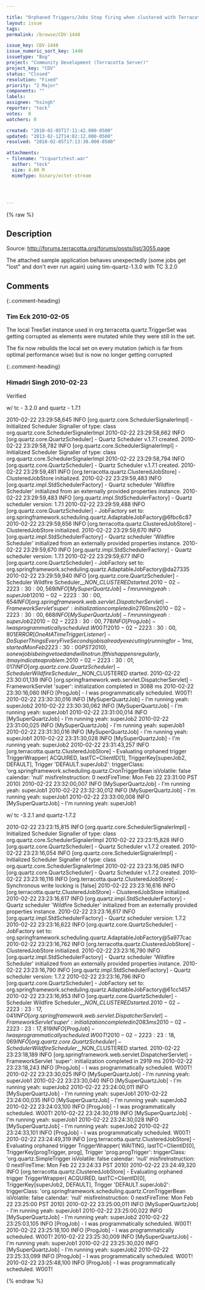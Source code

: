 ```yaml
---

title: "Orphaned Triggers/Jobs Stop firing when clustered with Terracotta"
layout: issue
tags: 
permalink: /browse/CDV-1448

issue_key: CDV-1448
issue_numeric_sort_key: 1448
issuetype: "Bug"
project: "Community Development (Terracotta Server)"
project_key: "CDV"
status: "Closed"
resolution: "Fixed"
priority: "2 Major"
components: ""
labels: 
assignee: "hsingh"
reporter: "teck"
votes:  0
watchers: 0

created: "2010-02-05T17:11:42.000-0500"
updated: "2013-02-12T14:02:12.000-0500"
resolved: "2010-02-05T17:13:30.000-0500"

attachments:
- filename: "tcquartztest.war"
  author: "teck"
  size: 4.00 M
  mimeType: binary/octet-stream




---
```


{% raw %}

## Description

<div markdown="1" class="description">

Source: http://forums.terracotta.org/forums/posts/list/3055.page

The attached sample application behaves unexpectedly (some jobs get "lost" and don't ever run again) using tim-quartz-1.3.0 with TC 3.2.0

</div>

## Comments


{:.comment-heading}
### **Tim Eck** <span class="date">2010-02-05</span>

<div markdown="1" class="comment">

The local TreeSet instance used in org.terracotta.quartz.TriggerSet was getting corrupted as elements were mutated while they were still in the set.

The fix now rebuilds the local set on every mutation (which is far from optimal performance wise) but is now no longer getting corrupted


</div>


{:.comment-heading}
### **Himadri Singh** <span class="date">2010-02-23</span>

<div markdown="1" class="comment">

Verified

w/ tc - 3.2.0  and quartz - 1.7.1

2010-02-22 23:29:58,645 INFO [org.quartz.core.SchedulerSignalerImpl] - Initialized Scheduler Signaller of type: class org.quartz.core.SchedulerSignalerImpl
2010-02-22 23:29:58,662 INFO [org.quartz.core.QuartzScheduler] - Quartz Scheduler v.1.7.1 created.
2010-02-22 23:29:58,782 INFO [org.quartz.core.SchedulerSignalerImpl] - Initialized Scheduler Signaller of type: class org.quartz.core.SchedulerSignalerImpl
2010-02-22 23:29:58,794 INFO [org.quartz.core.QuartzScheduler] - Quartz Scheduler v.1.7.1 created.
2010-02-22 23:29:59,481 INFO [org.terracotta.quartz.ClusteredJobStore] - ClusteredJobStore initialized.
2010-02-22 23:29:59,483 INFO [org.quartz.impl.StdSchedulerFactory] - Quartz scheduler 'Wildfire Scheduler' initialized from an externally provided properties instance.
2010-02-22 23:29:59,483 INFO [org.quartz.impl.StdSchedulerFactory] - Quartz scheduler version: 1.7.1
2010-02-22 23:29:59,488 INFO [org.quartz.core.QuartzScheduler] - JobFactory set to: org.springframework.scheduling.quartz.AdaptableJobFactory@6fbc6c87
2010-02-22 23:29:59,656 INFO [org.terracotta.quartz.ClusteredJobStore] - ClusteredJobStore initialized.
2010-02-22 23:29:59,670 INFO [org.quartz.impl.StdSchedulerFactory] - Quartz scheduler 'Wildfire Scheduler' initialized from an externally provided properties instance.
2010-02-22 23:29:59,670 INFO [org.quartz.impl.StdSchedulerFactory] - Quartz scheduler version: 1.7.1
2010-02-22 23:29:59,677 INFO [org.quartz.core.QuartzScheduler] - JobFactory set to: org.springframework.scheduling.quartz.AdaptableJobFactory@da27335
2010-02-22 23:29:59,940 INFO [org.quartz.core.QuartzScheduler] - Scheduler Wildfire Scheduler\_$\_NON\_CLUSTERED started.
2010-02-22 23:30:00,569 INFO [MySuperQuartzJob] - I'm running yeah: superJob1
2010-02-22 23:30:00,654 INFO [org.springframework.web.servlet.DispatcherServlet] - FrameworkServlet 'super': initialization completed in 2760 ms
2010-02-22 23:30:00,668 INFO [MySuperQuartzJob] - I'm running yeah: superJob2
2010-02-22 23:30:00,778 INFO [ProgJob] - I was programmatically scheduled.  W00T!
2010-02-22 23:30:00,801 ERROR [OneAtATimeTriggerListener] - Do Super Things Every Five Seconds job is already executing (running for -1 ms, started Mon Feb 22 23:30:00 PST 2010), so new job is being vetoed and will not run. If this happens regularly, it may indicate a problem.
2010-02-22 23:30:01,017 INFO [org.quartz.core.QuartzScheduler] - Scheduler Wildfire Scheduler\_$\_NON\_CLUSTERED started.
2010-02-22 23:30:01,139 INFO [org.springframework.web.servlet.DispatcherServlet] - FrameworkServlet 'super': initialization completed in 3088 ms
2010-02-22 23:30:16,060 INFO [ProgJob] - I was programmatically scheduled.  W00T!
2010-02-22 23:30:30,016 INFO [MySuperQuartzJob] - I'm running yeah: superJob2
2010-02-22 23:30:30,062 INFO [MySuperQuartzJob] - I'm running yeah: superJob1
2010-02-22 23:31:00,014 INFO [MySuperQuartzJob] - I'm running yeah: superJob2
2010-02-22 23:31:00,025 INFO [MySuperQuartzJob] - I'm running yeah: superJob1
2010-02-22 23:31:30,016 INFO [MySuperQuartzJob] - I'm running yeah: superJob1
2010-02-22 23:31:30,028 INFO [MySuperQuartzJob] - I'm running yeah: superJob2
2010-02-22 23:31:43,257 INFO [org.terracotta.quartz.ClusteredJobStore] - Evaluating orphaned trigger TriggerWrapper( ACQUIRED, lastTC=ClientID[1], TriggerKey[superJob2, DEFAULT], Trigger 'DEFAULT.superJob2':  triggerClass: 'org.springframework.scheduling.quartz.CronTriggerBean isVolatile: false calendar: 'null' misfireInstruction: 0 nextFireTime: Mon Feb 22 23:31:00 PST 2010)
2010-02-22 23:32:00,007 INFO [MySuperQuartzJob] - I'm running yeah: superJob1
2010-02-22 23:32:30,012 INFO [MySuperQuartzJob] - I'm running yeah: superJob1
2010-02-22 23:33:00,008 INFO [MySuperQuartzJob] - I'm running yeah: superJob1


w/ tc -3.2.1 and quartz-1.7.2

2010-02-22 23:23:15,815 INFO [org.quartz.core.SchedulerSignalerImpl] - Initialized Scheduler Signaller of type: class org.quartz.core.SchedulerSignalerImpl
2010-02-22 23:23:15,828 INFO [org.quartz.core.QuartzScheduler] - Quartz Scheduler v.1.7.2 created.
2010-02-22 23:23:16,054 INFO [org.quartz.core.SchedulerSignalerImpl] - Initialized Scheduler Signaller of type: class org.quartz.core.SchedulerSignalerImpl
2010-02-22 23:23:16,085 INFO [org.quartz.core.QuartzScheduler] - Quartz Scheduler v.1.7.2 created.
2010-02-22 23:23:16,116 INFO [org.terracotta.quartz.ClusteredJobStore] - Synchronous write locking is [false]
2010-02-22 23:23:16,616 INFO [org.terracotta.quartz.ClusteredJobStore] - ClusteredJobStore initialized.
2010-02-22 23:23:16,617 INFO [org.quartz.impl.StdSchedulerFactory] - Quartz scheduler 'Wildfire Scheduler' initialized from an externally provided properties instance.
2010-02-22 23:23:16,617 INFO [org.quartz.impl.StdSchedulerFactory] - Quartz scheduler version: 1.7.2
2010-02-22 23:23:16,622 INFO [org.quartz.core.QuartzScheduler] - JobFactory set to: org.springframework.scheduling.quartz.AdaptableJobFactory@5a977cac
2010-02-22 23:23:16,762 INFO [org.terracotta.quartz.ClusteredJobStore] - ClusteredJobStore initialized.
2010-02-22 23:23:16,790 INFO [org.quartz.impl.StdSchedulerFactory] - Quartz scheduler 'Wildfire Scheduler' initialized from an externally provided properties instance.
2010-02-22 23:23:16,790 INFO [org.quartz.impl.StdSchedulerFactory] - Quartz scheduler version: 1.7.2
2010-02-22 23:23:16,796 INFO [org.quartz.core.QuartzScheduler] - JobFactory set to: org.springframework.scheduling.quartz.AdaptableJobFactory@61cc1457
2010-02-22 23:23:16,953 INFO [org.quartz.core.QuartzScheduler] - Scheduler Wildfire Scheduler\_$\_NON\_CLUSTERED started.
2010-02-22 23:23:17,041 INFO [org.springframework.web.servlet.DispatcherServlet] - FrameworkServlet 'super': initialization completed in 2083 ms
2010-02-22 23:23:17,819 INFO [ProgJob] - I was programmatically scheduled.  W00T!
2010-02-22 23:23:18,069 INFO [org.quartz.core.QuartzScheduler] - Scheduler Wildfire Scheduler\_$\_NON\_CLUSTERED started.
2010-02-22 23:23:18,189 INFO [org.springframework.web.servlet.DispatcherServlet] - FrameworkServlet 'super': initialization completed in 2919 ms
2010-02-22 23:23:18,243 INFO [ProgJob] - I was programmatically scheduled.  W00T!
2010-02-22 23:23:30,025 INFO [MySuperQuartzJob] - I'm running yeah: superJob1
2010-02-22 23:23:30,040 INFO [MySuperQuartzJob] - I'm running yeah: superJob2
2010-02-22 23:24:00,011 INFO [MySuperQuartzJob] - I'm running yeah: superJob1
2010-02-22 23:24:00,035 INFO [MySuperQuartzJob] - I'm running yeah: superJob2
2010-02-22 23:24:03,100 INFO [ProgJob] - I was programmatically scheduled.  W00T!
2010-02-22 23:24:30,019 INFO [MySuperQuartzJob] - I'm running yeah: superJob1
2010-02-22 23:24:30,028 INFO [MySuperQuartzJob] - I'm running yeah: superJob2
2010-02-22 23:24:33,101 INFO [ProgJob] - I was programmatically scheduled.  W00T!
2010-02-22 23:24:49,319 INFO [org.terracotta.quartz.ClusteredJobStore] - Evaluating orphaned trigger TriggerWrapper( WAITING, lastTC=ClientID[0], TriggerKey[progTrigger, prog], Trigger 'prog.progTrigger':  triggerClass: 'org.quartz.SimpleTrigger isVolatile: false calendar: 'null' misfireInstruction: 0 nextFireTime: Mon Feb 22 23:24:33 PST 2010)
2010-02-22 23:24:49,320 INFO [org.terracotta.quartz.ClusteredJobStore] - Evaluating orphaned trigger TriggerWrapper( ACQUIRED, lastTC=ClientID[0], TriggerKey[superJob2, DEFAULT], Trigger 'DEFAULT.superJob2':  triggerClass: 'org.springframework.scheduling.quartz.CronTriggerBean isVolatile: false calendar: 'null' misfireInstruction: 0 nextFireTime: Mon Feb 22 23:25:00 PST 2010)
2010-02-22 23:25:00,011 INFO [MySuperQuartzJob] - I'm running yeah: superJob1
2010-02-22 23:25:00,022 INFO [MySuperQuartzJob] - I'm running yeah: superJob2
2010-02-22 23:25:03,105 INFO [ProgJob] - I was programmatically scheduled.  W00T!
2010-02-22 23:25:18,100 INFO [ProgJob] - I was programmatically scheduled.  W00T!
2010-02-22 23:25:30,009 INFO [MySuperQuartzJob] - I'm running yeah: superJob1
2010-02-22 23:25:30,020 INFO [MySuperQuartzJob] - I'm running yeah: superJob2
2010-02-22 23:25:33,099 INFO [ProgJob] - I was programmatically scheduled.  W00T!
2010-02-22 23:25:48,100 INFO [ProgJob] - I was programmatically scheduled.  W00T!

</div>



{% endraw %}

